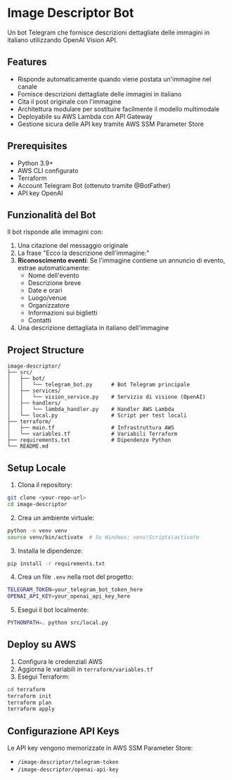 # Image Descriptor Bot

Un bot Telegram che fornisce descrizioni dettagliate delle immagini in italiano utilizzando OpenAI Vision API.

## Features

- Risponde automaticamente quando viene postata un'immagine nel canale
- Fornisce descrizioni dettagliate delle immagini in italiano
- Cita il post originale con l'immagine
- Architettura modulare per sostituire facilmente il modello multimodale
- Deployabile su AWS Lambda con API Gateway
- Gestione sicura delle API key tramite AWS SSM Parameter Store

## Prerequisites

- Python 3.9+
- AWS CLI configurato
- Terraform
- Account Telegram Bot (ottenuto tramite @BotFather)
- API key OpenAI

## Funzionalità del Bot

Il bot risponde alle immagini con:
1. Una citazione del messaggio originale
2. La frase "Ecco la descrizione dell'immagine:"
3. **Riconoscimento eventi**: Se l'immagine contiene un annuncio di evento, estrae automaticamente:
   - Nome dell'evento
   - Descrizione breve
   - Date e orari
   - Luogo/venue
   - Organizzatore
   - Informazioni sui biglietti
   - Contatti
4. Una descrizione dettagliata in italiano dell'immagine

## Project Structure

```
image-descriptor/
├── src/
│   ├── bot/
│   │   └── telegram_bot.py      # Bot Telegram principale
│   ├── services/
│   │   └── vision_service.py    # Servizio di visione (OpenAI)
│   ├── handlers/
│   │   └── lambda_handler.py    # Handler AWS Lambda
│   └── local.py                 # Script per test locali
├── terraform/
│   ├── main.tf                  # Infrastruttura AWS
│   └── variables.tf             # Variabili Terraform
├── requirements.txt             # Dipendenze Python
└── README.md
```

## Setup Locale

1. Clona il repository:
```bash
git clone <your-repo-url>
cd image-descriptor
```

2. Crea un ambiente virtuale:
```bash
python -m venv venv
source venv/bin/activate  # Su Windows: venv\Scripts\activate
```

3. Installa le dipendenze:
```bash
pip install -r requirements.txt
```

4. Crea un file `.env` nella root del progetto:
```bash
TELEGRAM_TOKEN=your_telegram_bot_token_here
OPENAI_API_KEY=your_openai_api_key_here
```

5. Esegui il bot localmente:
```bash
PYTHONPATH=. python src/local.py
```

## Deploy su AWS

1. Configura le credenziali AWS
2. Aggiorna le variabili in `terraform/variables.tf`
3. Esegui Terraform:
```bash
cd terraform
terraform init
terraform plan
terraform apply
```

## Configurazione API Keys

Le API key vengono memorizzate in AWS SSM Parameter Store:
- `/image-descriptor/telegram-token`
- `/image-descriptor/openai-api-key` 